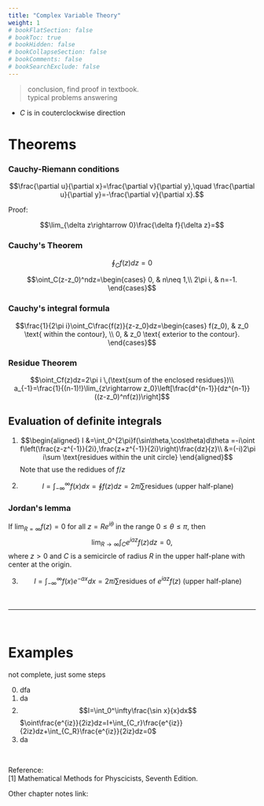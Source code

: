 ```yaml
---
title: "Complex Variable Theory"
weight: 1
# bookFlatSection: false
# bookToc: true
# bookHidden: false
# bookCollapseSection: false
# bookComments: false
# bookSearchExclude: false
---
```


> conclusion, find proof in textbook. <br>
> typical problems answering

<!--more-->

- $C$ is in couterclockwise direction

# Theorems

### Cauchy-Riemann conditions

$$\frac{\partial u}{\partial x}=\frac{\partial v}{\partial y},\quad \frac{\partial u}{\partial y}=-\frac{\partial v}{\partial x}.$$

Proof: 

$$\lim_{\delta z\rightarrow 0}\frac{\delta f}{\delta z}=$$

### Cauchy's Theorem 

$$\oint_C f(z)dz=0$$

$$\oint_C(z-z_0)^ndz=\begin{cases}
    0, & n\neq 1,\\
    2\pi i, & n=-1.
\end{cases}$$

### Cauchy's integral formula

$$\frac{1}{2\pi i}\oint_C\frac{f(z)}{z-z_0}dz=\begin{cases}
    f(z_0), & z_0 \text{  within the contour},    \\
    0, & z_0 \text{ exterior to the contour}.
\end{cases}$$


### Residue Theorem

$$\oint_Cf(z)dz=2\pi i \,(\text{sum of the enclosed residues})\\
  a_{-1}=\frac{1}{(n-1)!}\lim_{z\rightarrow z_0}\left[\frac{d^{n-1}}{dz^{n-1}}((z-z_0)^nf(z))\right]$$


## Evaluation of definite integrals

1. $$\begin{aligned} 
    I &=\int_0^{2\pi}f(\sin\theta,\cos\theta)d\theta =-i\oint f\left(\frac{z-z^{-1}}{2i},\frac{z+z^{-1}}{2i}\right)\frac{dz}{z}\\
     &=(-i)2\pi i\sum \text{residues within the unit circle} \end{aligned}$$
     Note that use the redidues of $f/z$

1. $$I=\int_{-\infty}^{\infty}f(x)dx=\oint f(z)dz=2\pi i\sum \text{residues }\text{ (upper half-plane)}$$


### Jordan's lemma
If $\lim_{R=\infty}f(z)=0$ for all $z=Re^{i\theta}$ in the range $0\leq\theta\leq\pi$, then 
$$\lim_{R\rightarrow\infty}\int_Ce^{iaz}f(z)dz=0,$$
where $z>0$ and $C$ is a semicircle of radius $R$ in the upper half-plane with center at the origin. 


3. $$I=\int_{-\infty}^{\infty}f(x)e^{-ax}dx=2\pi i\sum \text{residues of }e^{iaz}f(z) \text{ (upper half-plane)}$$



<br>

---

<br>

# Examples

not complete, just some steps

0. dfa 
1. da 
2. $$I=\int_0^\infty\frac{\sin x}{x}dx$$
   $\oint\frac{e^{iz}}{2iz}dz=I+\int_{C_r}\frac{e^{iz}}{2iz}dz+\int_{C_R}\frac{e^{iz}}{2iz}dz=0$
3. da  


<br>

Reference: <br>
[1] Mathematical Methods for Physcicists, Seventh Edition. 



Other chapter notes link: 